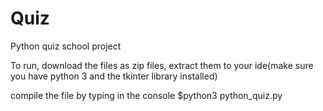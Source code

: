 # Quiz
Python quiz school project

To run, download  the files as zip files, extract them to your ide(make sure you have python 3 and the tkinter library installed)

compile the file by typing in the console $python3 python_quiz.py
